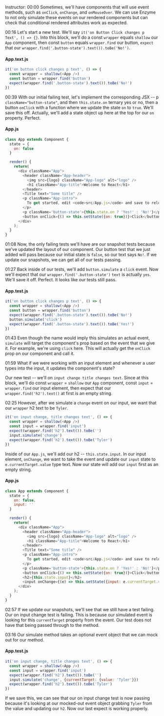 Instructor: 00:00 Sometimes, we'll have components that will use event methods, such as `onClick`, `onChange`, and `onMouseOver`. We can use Enzyme to not only simulate these events on our rendered components but can check that conditional rendered attributes work as expected.

00:16 Let's start a new test. We'll say `it('on Button Click changes p Text', () => {}`. Into this block, we'll do a const `wrapper` equals `shallow` our `App` component, then const `button` equals `wrapper.find` our button, `expect` that our `wrapper.find('.button-state').text()).toBe('No!')`.

#### App.text.js
``` javascript
it('on button click changes p text', () => {
  const wrapper = shallow(<App />)
  const button = wrapper.find('button')
  expect(wrapper.find('.button-state').text()).toBe('No!')
})
```

00:39 With our initial failing test, let's implement the corresponding JSX -- p `className="button-state"`, and then `this.state.on` ternary yes or no, then a button `onClick` with a function where we update the state `on` to `true`. We'll save this off. Actually, we'll add a state object up here at the top for our `on` property. Perfect.

#### App.js
``` javascript
class App extends Component {
  state = { 
    on: false
  }

  render() {
    return(
      <div className="App">
        <header className="App-header">
          <img src={logo} className="App-logo" alt="logo" />
          <h1 className="App-title">Welcome to React</h1>
        </header>
        <Title text="Some title" />
        <p className="App-intro">
          To get started, edit <code>src/App.js</code> and save to reload.
        </p>
        <p className='button-state'>{this.state.on ? 'Yes!' : 'No!'}</p>
        <button onClick={() => this.setState({on: true})}>Click</button>
      </div>
    );
  }
}
```

01:08 Now, the only failing tests we'll have are our snapshot tests because we've updated the layout of our component. Our button test that we just added will pass because our initial state is `false`, so our text says `No!`. If we update our snapshots, we can get all of our tests passing.

01:27 Back inside of our tests, we'll add `button.simulate` a `click` event. Now we'll expect that our `wrapper.find('.button-state')`
 `text` is actually `yes`. We'll save it off. Perfect. It looks like our tests still pass.

#### App.test.js
``` javascript
it('on button click changes p text', () => {
  const wrapper = shallow(<App />)
  const button = wrapper.find('button')
  expect(wrapper.find('.button-state').text()).toBe('No!')
  button.simulate('click')
  expect(wrapper.find('.button-state').text()).toBe('Yes!')
})
```

01:43 Even though the name would imply this simulates an actual event, `simulate` will target the component's prop based on the event that we give it. For example, we're using `click` here. This will actually get the `onClick` prop on our component and call it.

01:59 What if we were working with an input element and whenever a user types into the input, it updates the component's state? 

Our new test -- we'll on `input change title changes text`. Since at this block, we'll do const `wrapper` = `shallow` our `App` component, const `input` = `wrapper.find` our input element, then expect that our `wrapper.find('h2').text()` at first is an empty string.

02:25 However, after we simulate a `change` event on our input, we want that our `wrapper` h2 text to be `Tyler`. 

```javascript
it('on input change, title changes text', () => {
  const wrapper = shallow(<App />)
  const input = wrapper.find('input')
  expect(wrapper.find('h2').text()).toBe('')
  input.simulate('change')
  expect(wrapper.find('h2').text()).toBe('Tyler')
})
```

Inside of our `App.js`, we'll add our h2 -- `this.state.input`. In our input element, `onChange`, we want to take the event and update our `input` state to `e.currentTarget.value` type text. Now our state will add our `input` first as an empty string.

#### App.js
``` javascript
class App extends Component {
  state = { 
    on: false,
    input: ''
  }

  render() {
    return(
      <div className="App">
        <header className="App-header">
          <img src={logo} className="App-logo" alt="logo" />
          <h1 className="App-title">Welcome to React</h1>
        </header>
        <Title text="Some title" />
        <p className="App-intro">
          To get started, edit <code>src/App.js</code> and save to reload.
        </p>
        <p className='button-state'>{this.state.on ? 'Yes!' : 'No!'}</p>
        <button onClick={() => this.setState({on: true})}>Click</button>
        <h2>{this.state.input}</h2>
        <input onChange={(e) => this.setState({input: e.currentTarget.value})} type='text' />
      </div>
    );
  }
}
```

02:57 If we update our snapshots, we'll see that we still have a test failing. Our on input change test is failing. This is because our simulated event is looking for this `currentTarget` property from the event. Our test does not have that being passed through to the method.

03:16 Our simulate method takes an optional event object that we can mock out for our method. 

#### App.test.js
```javascript
it('on input change, title changes text', () => {
  const wrapper = shallow(<App />)
  const input = wrapper.find('input')
  expect(wrapper.find('h2').text()).toBe('')
  input.simulate('change', {currentTarget: {value: 'Tyler'}})
  expect(wrapper.find('h2').text()).toBe('Tyler')
})
```

If we save this, we can see that our on input change test is now passing because it's looking at our mocked-out event object grabbing `Tyler` from the value and updating our `h2`. Now our last expect is working properly.